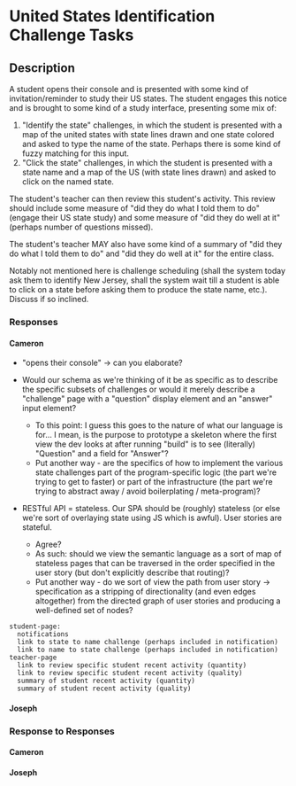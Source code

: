 # United States Identification Challenge Tasks

## Description

A student opens their console and is presented with some kind of invitation/reminder to study their US states. The student engages this notice and is brought to some kind of a study interface, presenting some mix of:

1. "Identify the state" challenges, in which the student is presented with a map of the united states with state lines drawn and one state colored and asked to type the name of the state. Perhaps there is some kind of fuzzy matching for this input.
2. "Click the state" challenges, in which the student is presented with a state name and a map of the US (with state lines drawn) and asked to click on the named state.

The student's teacher can then review this student's activity. This review should include some measure of "did they do what I told them to do" (engage their US state study) and some measure of "did they do well at it"(perhaps number of questions missed).

The student's teacher MAY also have some kind of a summary of "did they do what I told them to do" and "did they do well at it" for the entire class.

Notably not mentioned here is challenge scheduling (shall the system today ask them to identify New Jersey, shall the system wait till a student is able to click on a state before asking them to produce the state name, etc.). Discuss if so inclined.

### Responses

#### Cameron

- "opens their console" -> can you elaborate?

- Would our schema as we're thinking of it be as specific as to describe the specific subsets of challenges or would it merely describe a "challenge" page with a "question" display element and an "answer" input element?

  - To this point: I guess this goes to the nature of what our language is for... I mean, is the purpose to prototype a skeleton where the first view the dev looks at after running "build" is to see (literally) "Question" and a field for "Answer"?
  - Put another way - are the specifics of how to implement the various state challenges part of the program-specific logic (the part we're trying to get to faster) or part of the infrastructure (the part we're trying to abstract away / avoid boilerplating / meta-program)?

- RESTful API = stateless.  Our SPA should be (roughly) stateless (or else we're sort of overlaying state using JS which is awful).  User stories are stateful.
  - Agree?
  - As such: should we view the semantic language as a sort of map of stateless pages that can be traversed in the order specified in the user story (but don't explicitly describe that routing)?
  - Put another way - do we sort of view the path from user story -> specification as a stripping of directionality (and even edges altogether) from the directed graph of user stories and producing a well-defined set of nodes?

```
student-page:
  notifications
  link to state to name challenge (perhaps included in notification)
  link to name to state challenge (perhaps included in notification)
teacher-page
  link to review specific student recent activity (quantity)
  link to review specific student recent activity (quality)
  summary of student recent activity (quantity)
  summary of student recent activity (quality)
```

#### Joseph

### Response to Responses

#### Cameron

#### Joseph
